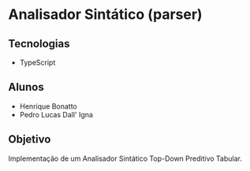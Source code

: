# Analisador Sintático (parser)

## Tecnologias

- TypeScript

## Alunos

- Henrique Bonatto
- Pedro Lucas Dall' Igna

## Objetivo

Implementação de um Analisador Sintático Top-Down Preditivo Tabular.
